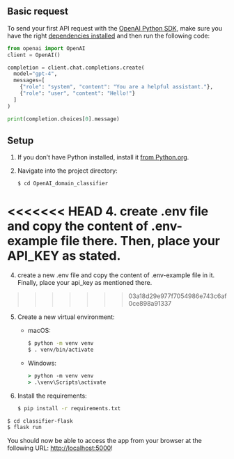 ## Basic request

To send your first API request with the [OpenAI Python SDK](https://github.com/openai/openai-python), make sure you have the right [dependencies installed](https://platform.openai.com/docs/quickstart?context=python) and then run the following code:

```python
from openai import OpenAI
client = OpenAI()

completion = client.chat.completions.create(
  model="gpt-4",
  messages=[
    {"role": "system", "content": "You are a helpful assistant."},
    {"role": "user", "content": "Hello!"}
  ]
)

print(completion.choices[0].message)
```


## Setup

1. If you don’t have Python installed, install it [from Python.org](https://www.python.org/downloads/).

2. Navigate into the project directory:

   ```bash
   $ cd OpenAI_domain_classifier

   ```
<<<<<<< HEAD 
4. create .env file and copy the content of .env-example file there. Then, place your API_KEY as stated.
=======
4. create a new .env file and copy the content of .env-example file in it. Finally, place your api_key as mentioned there.
>>>>>>> 03a18d29e977f7054986e743c6af0ce898a91337
5. Create a new virtual environment:

   - macOS:

     ```bash
     $ python -m venv venv
     $ . venv/bin/activate
     ```

   - Windows:
     ```cmd
     > python -m venv venv
     > .\venv\Scripts\activate
     ```

6. Install the requirements:

   ```bash
   $ pip install -r requirements.txt
   ```


```bash
$ cd classifier-flask
$ flask run
```

You should now be able to access the app from your browser at the following URL: [http://localhost:5000](http://localhost:5000)!
